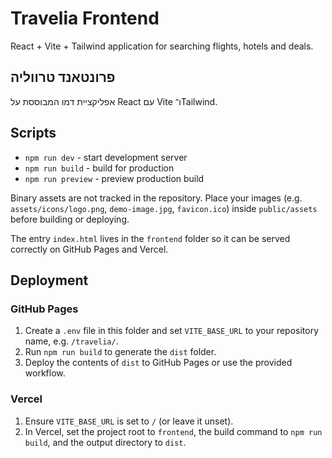 # Travelia Frontend

React + Vite + Tailwind application for searching flights, hotels and deals.

## פרונטאנד טרווליה

אפליקציית דמו המבוססת על React עם Vite ו־Tailwind.

## Scripts

- `npm run dev` - start development server
- `npm run build` - build for production
- `npm run preview` - preview production build

Binary assets are not tracked in the repository. Place your images (e.g. `assets/icons/logo.png`, `demo-image.jpg`, `favicon.ico`) inside `public/assets` before building or deploying.

The entry `index.html` lives in the `frontend` folder so it can be served
correctly on GitHub Pages and Vercel.

## Deployment

### GitHub Pages

1. Create a `.env` file in this folder and set `VITE_BASE_URL` to your
   repository name, e.g. `/travelia/`.
2. Run `npm run build` to generate the `dist` folder.
3. Deploy the contents of `dist` to GitHub Pages or use the provided workflow.

### Vercel

1. Ensure `VITE_BASE_URL` is set to `/` (or leave it unset).
2. In Vercel, set the project root to `frontend`, the build command to
   `npm run build`, and the output directory to `dist`.
